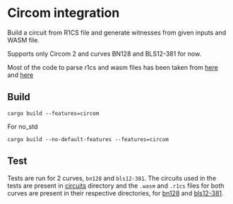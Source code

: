# Circom integration

Build a circuit from R1CS file and generate witnesses from given inputs and WASM file.

Supports only Circom 2 and curves BN128 and BLS12-381 for now. 

Most of the code to parse r1cs and wasm files has been taken from [here](https://github.com/gakonst/ark-circom) and [here](https://github.com/iden3/circom_runtime/blob/master/js/witness_calculator.js)

## Build

```
cargo build --features=circom
```

For no_std

```
cargo build --no-default-features --features=circom
```

## Test

Tests are run for 2 curves, `bn128` and `bls12-381`. The circuits used in the tests are present in [circuits](../../test-vectors/circuits) 
directory and the `.wasm` and `.r1cs` files for both curves are present in their respective directories, for [bn128](../../test-vectors/bn128) 
and [bls12-381](../../test-vectors/bls12-381). 